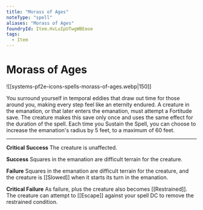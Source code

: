 ```yaml
---
title: "Morass of Ages"
noteType: "spell"
aliases: "Morass of Ages"
foundryId: Item.HvLuIpUTwgWBEeoe
tags:
  - Item
---
```


# Morass of Ages
![[systems-pf2e-icons-spells-morass-of-ages.webp|150]]

You surround yourself in temporal eddies that draw out time for those around you, making every step feel like an eternity endured. A creature in the emanation, or that later enters the emanation, must attempt a Fortitude save. The creature makes this save only once and uses the same effect for the duration of the spell. Each time you Sustain the Spell, you can choose to increase the emanation's radius by 5 feet, to a maximum of 60 feet.

* * *

**Critical Success** The creature is unaffected.

**Success** Squares in the emanation are difficult terrain for the creature.

**Failure** Squares in the emanation are difficult terrain for the creature, and the creature is [[Slowed]] when it starts its turn in the emanation.

**Critical Failure** As failure, plus the creature also becomes [[Restrained]]. The creature can attempt to [[Escape]] against your spell DC to remove the restrained condition.
